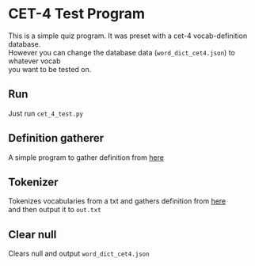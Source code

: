 # CET-4 Test Program
This is a simple quiz program. It was preset with a cet-4 vocab-definition database.  
However you can change the database data (`word_dict_cet4.json`) to whatever vocab  
you want to be tested on.  

## Run
Just run `cet_4_test.py`

## Definition gatherer
A simple program to gather definition from [here](http://dictionary.reference.com/)

## Tokenizer

Tokenizes vocabularies from a txt and gathers definition from [here](http://dictionary.reference.com/)  
and then output it to `out.txt`
## Clear null

Clears null and output `word_dict_cet4.json`
